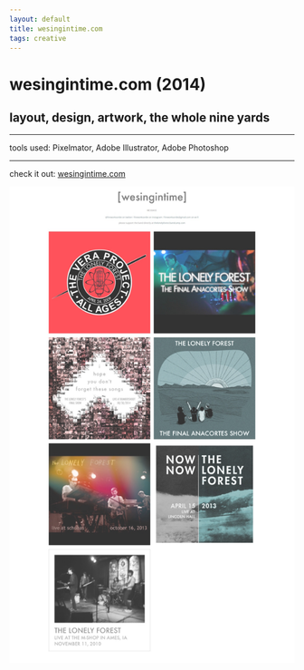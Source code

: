 ```yaml
---
layout: default
title: wesingintime.com
tags: creative
---
```


# wesingintime.com (2014)
## layout, design, artwork, the whole nine yards
****
tools used: Pixelmator, Adobe Illustrator, Adobe Photoshop 

****
check it out: [wesingintime.com](https://www.wesingintime.com)

<img src="/assets/images/myprojects/creative/20141111/wesingintimecrop.jpg" alt="wesingintime.com" class="yc-img">
